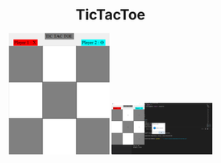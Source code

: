 <h1 align="center">TicTacToe</h1>
<p align="center">
<img src="https://github.com/divyansh1511/TicTacToe/blob/main/Screenshot%202021-07-12%20200339.png" width="200px">
<img src="https://github.com/divyansh1511/TicTacToe/blob/main/Screenshot%202021-07-12%20200422.png" width="200px">
</p>
